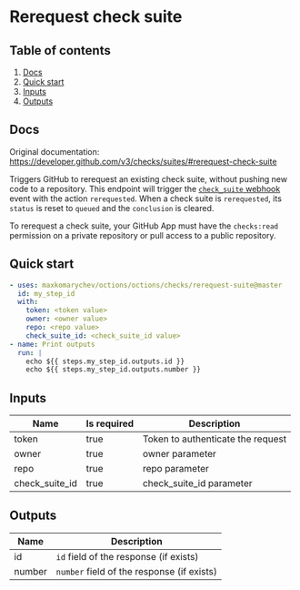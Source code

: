 # Rerequest check suite

## Table of contents

1. [Docs](#docs)
1. [Quick start](#quick-start)
1. [Inputs](#inputs)
1. [Outputs](#outputs)

<a name="quick-start" ></a>
## Docs

Original documentation: https://developer.github.com/v3/checks/suites/#rerequest-check-suite

Triggers GitHub to rerequest an existing check suite, without pushing new code to a repository. This endpoint will trigger the [`check_suite` webhook](https://developer.github.com/v3/activity/events/types/#checksuiteevent) event with the action `rerequested`. When a check suite is `rerequested`, its `status` is reset to `queued` and the `conclusion` is cleared.

To rerequest a check suite, your GitHub App must have the `checks:read` permission on a private repository or pull access to a public repository.


<a name="quick start" ></a>
## Quick start

```yaml
- uses: maxkomarychev/octions/octions/checks/rerequest-suite@master
  id: my_step_id
  with:
    token: <token value>
    owner: <owner value>
    repo: <repo value>
    check_suite_id: <check_suite_id value>
- name: Print outputs
  run: |
    echo ${{ steps.my_step_id.outputs.id }}
    echo ${{ steps.my_step_id.outputs.number }}
```


<a name="inputs" ></a>
## Inputs

| Name | Is required | Description |
|---|---|---|
|token|true|Token to authenticate the request
|owner|true|owner parameter
|repo|true|repo parameter
|check_suite_id|true|check_suite_id parameter

<a name="outputs" ></a>
## Outputs

| Name | Description |
|---|---|
|id|`id` field of the response (if exists)|
|number|`number` field of the response (if exists)|

